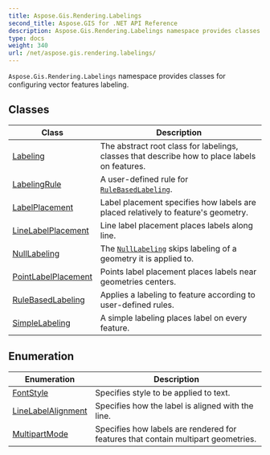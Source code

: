 ```yaml
---
title: Aspose.Gis.Rendering.Labelings
second_title: Aspose.GIS for .NET API Reference
description: Aspose.Gis.Rendering.Labelings namespace provides classes for configuring vector features labeling.
type: docs
weight: 340
url: /net/aspose.gis.rendering.labelings/
---
```

`Aspose.Gis.Rendering.Labelings` namespace provides classes for configuring vector features labeling.

## Classes

| Class | Description |
| --- | --- |
| [Labeling](./labeling/) | The abstract root class for labelings, classes that describe how to place labels on features. |
| [LabelingRule](./labelingrule/) | A user-defined rule for [`RuleBasedLabeling`](../aspose.gis.rendering.labelings/rulebasedlabeling/). |
| [LabelPlacement](./labelplacement/) | Label placement specifies how labels are placed relatively to feature's geometry. |
| [LineLabelPlacement](./linelabelplacement/) | Line label placement places labels along line. |
| [NullLabeling](./nulllabeling/) | The [`NullLabeling`](../aspose.gis.rendering.labelings/nulllabeling/) skips labeling of a geometry it is applied to. |
| [PointLabelPlacement](./pointlabelplacement/) | Points label placement places labels near geometries centers. |
| [RuleBasedLabeling](./rulebasedlabeling/) | Applies a labeling to feature according to user-defined rules. |
| [SimpleLabeling](./simplelabeling/) | A simple labeling places label on every feature. |
## Enumeration

| Enumeration | Description |
| --- | --- |
| [FontStyle](./fontstyle/) | Specifies style to be applied to text. |
| [LineLabelAlignment](./linelabelalignment/) | Specifies how the label is aligned with the line. |
| [MultipartMode](./multipartmode/) | Specifies how labels are rendered for features that contain multipart geometries. |


